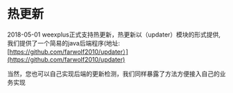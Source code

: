 # 热更新

2018-05-01 weexplus正式支持热更新，热更新以（updater）模块的形式提供,我们提供了一个简易的java后端程序\(地址:[https://github.com/farwolf2010/updater）](https://github.com/farwolf2010/updater)

当然，您也可以自己实现后端的更新检测，我们同样暴露了方法方便接入自己的业务实现



